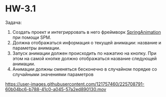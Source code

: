 # HW-3.1

Задача: 
1. Создать проект и интегрирровать в него фреймворк [SpringAnimation](https://github.com/LexDeBash/SpringAnimation) при помощи SPM.
2. Должна отображаться информация о текущей анимации: название и параметры анимации.
3. Запуск анимации должен происходить по нажатию на кнопку. При этом на самой кнопке должно отображаться название следующей анимации.
4. Анимации должны сменяться бесконечно в случайном порядке со случайными значениями параметров

https://user-images.githubusercontent.com/121757460/225708791-60b04bc6-b788-41c0-a045-57a2ed890130.mov

